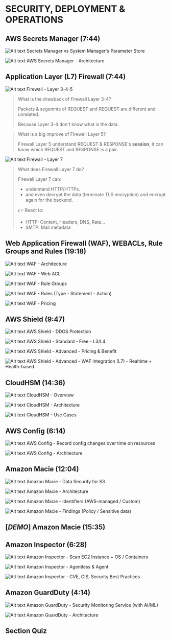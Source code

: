 # SECURITY, DEPLOYMENT & OPERATIONS

## AWS Secrets Manager (7:44)

![Alt text](<images/Screenshot from 2023-10-12 15-56-41.png>)
Secrets Manager vs System Manager's Parameter Store

![Alt text](../2000-SECURITY_DEPLOYMENTS_OPERATIONS/00_LEARNINGAIDS/SecretsManager-1.png)
AWS Secrets Manager - Architecture

## Application Layer (L7) Firewall (7:44)

![Alt text](../2000-SECURITY_DEPLOYMENTS_OPERATIONS/00_LEARNINGAIDS/L7Firewalls-1.png)
Firewall - Layer 3-4-5

> What is the drawback of Firewall Layer 3-4?
>
> Packets & segemnts of REQUEST and REQUEST are different and unrelated.
>
> Because Layer 3-4 don't know what is the data.

> What is a big improve of Firewall Layer 5?
>
> Firewall Layer 5 understand REQUEST & RESPONSE's **session**, it can know which REQUEST and RESPONSE is a pair.

![Alt text](../2000-SECURITY_DEPLOYMENTS_OPERATIONS/00_LEARNINGAIDS/L7Firewalls-2.png)
Firewall - Layer 7

> What does Firewall Layer 7 do?
>
> Firewall Layer 7 can:
>
> - understand HTTP/HTTPs.
> - and even decrypt the data (terminate TLS encryption) and encrypt again for the backend.
>
> 👉️ React to:
>
> - HTTP: Content, Headers, DNS, Rate...
> - SMTP: Mail metadata

## Web Application Firewall (WAF), WEBACLs, Rule Groups and Rules (19:18)

![Alt text](../2000-SECURITY_DEPLOYMENTS_OPERATIONS/00_LEARNINGAIDS/Web-Application-Firewall-WAF-1.png)
WAF - Architecture

![Alt text](<images/Screenshot from 2023-10-12 19-26-21.png>)
WAF - Web ACL

![Alt text](<images/Screenshot from 2023-10-12 19-28-54.png>)
WAF - Rule Groups

![Alt text](<images/Screenshot from 2023-10-12 19-33-04.png>)
WAF - Rules (Type - Statement - Action)

![Alt text](<images/Screenshot from 2023-10-12 19-35-18.png>)
WAF - Pricing

## AWS Shield (9:47)

![Alt text](<images/Screenshot from 2023-10-12 20-05-01.png>)
AWS Shield - DDOS Protection

![Alt text](<images/Screenshot from 2023-10-12 20-09-47.png>)
AWS Shield - Standard - Free - L3/L4

![Alt text](<images/Screenshot from 2023-10-12 20-11-55.png>)
AWS Shield - Advanced - Pricing & Benefit

![Alt text](<images/Screenshot from 2023-10-12 20-13-40.png>)
AWS Shield - Advanced - WAF Integration (L7) - Realtime + Health-based

## CloudHSM (14:36)

![Alt text](<images/Screenshot from 2023-10-12 20-23-56.png>)
CloudHSM - Overview

![Alt text](../2000-SECURITY_DEPLOYMENTS_OPERATIONS/00_LEARNINGAIDS/CloudHSM-1.png)
CloudHSM - Architecture

![Alt text](<images/Screenshot from 2023-10-12 20-29-06.png>)
CloudHSM - Use Cases

## AWS Config (6:14)

![Alt text](<images/Screenshot from 2023-10-12 20-46-24.png>)
AWS Config - Record config changes over time on resources

![Alt text](../2000-SECURITY_DEPLOYMENTS_OPERATIONS/00_LEARNINGAIDS/AWSConfig-1.png)
AWS Config - Architecture

## Amazon Macie (12:04)

![Alt text](<images/Screenshot from 2023-10-12 20-54-30.png>)
Amazon Macie - Data Security for S3

![Alt text](../2000-SECURITY_DEPLOYMENTS_OPERATIONS/00_LEARNINGAIDS/AmazonMacie-1.png)
Amazon Macie - Architecture

![Alt text](<images/Screenshot from 2023-10-12 20-57-03.png>)
Amazon Macie - Identifiers (AWS-managed / Custom)

![Alt text](<images/Screenshot from 2023-10-12 20-58-44.png>)
Amazon Macie - Findings (Policy / Sensitive data)

## [_DEMO_] Amazon Macie (15:35)

## Amazon Inspector (6:28)

![Alt text](<images/Screenshot from 2023-10-12 23-56-58.png>)
Amazon Inspector - Scan EC2 Instance + OS / Containers

![Alt text](<images/Screenshot from 2023-10-13 00-01-16.png>)
Amazon Inspector - Agentless & Agent

![Alt text](<images/Screenshot from 2023-10-13 00-02-23.png>)
Amazon Inspector - CVE, CIS, Security Best Practices

## Amazon GuardDuty (4:14)

![Alt text](<images/Screenshot from 2023-10-13 00-07-29.png>)
Amazon GuardDuty - Security Monitoring Service (with AI/ML)

![Alt text](../2000-SECURITY_DEPLOYMENTS_OPERATIONS/00_LEARNINGAIDS/AmazonGuardduty-1.png)
Amazon GuardDuty - Architecture

## Section Quiz
